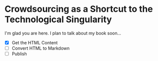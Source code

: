 # Crowdsourcing as a Shortcut to the Technological Singularity

I'm glad you are here. I plan to talk about my book soon...

- [x] Get the HTML Content
- [ ] Convert HTML to Markdown
- [ ] Publish
